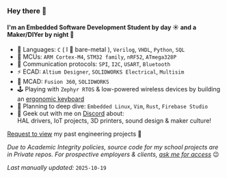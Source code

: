 ### Hey there 👋

#### I'm an Embedded Software Development Student by day ☀️ and a Maker/DIYer by night 🌛

- 📝 Languages: `C` ( I 💓 bare-metal ), `Verilog`, `VHDL`, `Python`, `SQL`
- 🧠 MCUs: `ARM Cortex-M4`, `STM32 family`, `nRF52`, `ATmega328P`
- 📳 Communication protocols: `SPI`, `I2C`, `USART`, `Bluetooth`
- ⚡ ECAD: `Altium Designer`, `SOLIDWORKS Electrical`, `Multisim`
- 🦾 MCAD: `Fusion 360`, `SOLIDWORKS`
- 🕹️ Playing with `Zephyr RTOS` & low-powered wireless devices by building an [ergonomic keyboard](https://github.com/mptsounds/zmk-config-devkb)
- 🌱 Planning to deep dive: `Embedded Linux`, `Vim`, `Rust`, `Firebase Studio`
- 💬 Geek out with me on [Discord](https://discord.com/users/840625541622792235) about: <br>HAL drivers, IoT projects, 3D printers, sound design & maker culture!

[Request to view](https://drive.google.com/file/d/1QK_6VcKqZTYqbe6-1A54gt7jRi4_C0Vg/view?usp=sharing) my past engineering projects 👀

*Due to Academic Integrity policies, source code for my school projects are in Private repos. For prospective employers & clients, [ask me for access](mailto:tongtkimthu@gmail.com)* 😉


*Last manually updated:* `2025-10-19` <!-- TODO: automate this -->
